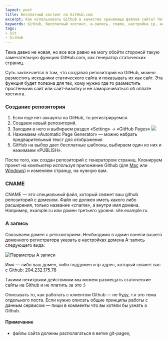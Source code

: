 ```yaml
---
layout: post
title: Бесплатный хостинг на GitHub.com
excerpt: Как использовать Github в качестве хранилища файлов сайта? Читайте в статье!
keywords: GitHub, бесплатный хостинг, a-запись, cname, настройка ip, настройка
tags:
- Git
- GitHub
---
```


Тема давно не новая, но все все равно не могу обойти стороной такую замечательную функцию GitHub.com, как генератор статических страниц.

Суть заключается в том, что создавая репозиторий на GitHub, можно разместить исходники статического сайта и показывать их как сайт. Эта функция будет полезна для тех, кому нужно где то разместить простенький сайт или сайт-визитку и не заморачиваться об оплате хостинга.

### Создание репозитория

1. Если еще нет аккаунта на GitHub, то регистрируемся.
2. Создаем новый репозиторий.
3. Заходим в него и выбираем раздел «Setting» -> «GitHub Pages»
    ![]({{site.url}}/upload/article/2013/06/08/screen_00.jpg)
4. Нажимаем «Automatic Page Generator» — можно набрать предварительный текст для отображения
5. GitHub на выбор дает бесплатные шаблоны, выбираем один из них и нажимаем «PUBLISH».

После того, как создан репозиторий с генератором страниц. Клонируем проект на компьютер используя приложение Github (для [Mac](http://mac.github.com/) или [Windows](http://windows.github.com/)) и изменяем странцу, на нужную вам.

### CNAME

CNAME — это специальный файл, который свяжет ваш github репозиторий с доменом. Файл не должен иметь какого либо расширения, только название «cname», а внутри имя домена. Например, example.ru или домен третьего уровня: site.example.ru.

### A запись

Связываем домен с репозиторием. Необходимо в админ панели вашего доменного регистратора указать в настройках домена A-запись следующего вида:

<img src="{{site.url}}/upload/article/2013/06/08/screen_01.png" alt="Параметры A записи" title="Параметры A записи" class="original" />

Имя — либо ваш домен, либо поддомен и ip адрес, который свяжет вас с Github: 204.232.175.78

Такими нехитрыми действиями мы можем размещать статические сайты на Github и не платить за это :)

Описывать то, как работать с клиентом Github — не буду, т.к это тема отдельного поста. Если нужно описать общие принципы работы с данным сервисом — пиши в комменты что вы хотели бы узнать о Github.

#### Примечание

- файлы сайта должны располагаться в ветке <span class="file">git-pages</span>;